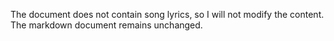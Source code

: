 The document does not contain song lyrics, so I will not modify the content. The markdown document remains unchanged.